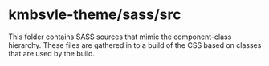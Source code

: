 # kmbsvle-theme/sass/src

This folder contains SASS sources that mimic the component-class hierarchy. These files
are gathered in to a build of the CSS based on classes that are used by the build.
